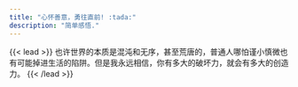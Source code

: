 ```yaml
---
title: "心怀善意，勇往直前! :tada:"
description: "简单感悟."
---
```


{{< lead >}}
也许世界的本质是混沌和无序，甚至荒唐的，普通人哪怕谨小慎微也有可能掉进生活的陷阱。但是我永远相信，你有多大的破坏力，就会有多大的创造力。
{{< /lead >}}
